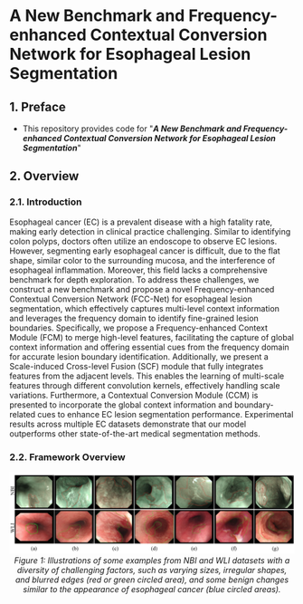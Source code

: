 # A New Benchmark and Frequency-enhanced Contextual Conversion Network for Esophageal Lesion Segmentation

## 1. Preface

- This repository provides code for "_**A New Benchmark and Frequency-enhanced Contextual Conversion Network for Esophageal Lesion Segmentation**_" 


## 2. Overview

### 2.1. Introduction

Esophageal cancer (EC) is a prevalent disease with a high fatality rate, making early detection in clinical practice challenging. Similar to identifying colon polyps, doctors often utilize an endoscope to observe EC lesions. However, segmenting early esophageal cancer is difficult, due to the flat shape, similar color to the surrounding mucosa, and the interference of esophageal inflammation. Moreover, this field lacks a comprehensive benchmark for depth exploration. To address these challenges, we construct a new benchmark and propose a novel Frequency-enhanced Contextual Conversion Network (FCC-Net) for esophageal lesion segmentation, which effectively captures multi-level context information and leverages the frequency domain to identify fine-grained lesion boundaries. Specifically, we propose a Frequency-enhanced Context Module (FCM) to merge high-level features, facilitating the capture of global context information and offering essential cues from the frequency domain for accurate lesion boundary identification. Additionally, we present a Scale-induced Cross-level Fusion (SCF) module that fully integrates features from the adjacent levels. This enables the learning of multi-scale features through different convolution kernels, effectively handling scale variations. Furthermore, a Contextual Conversion Module (CCM) is presented to incorporate the global context information and boundary-related cues to enhance EC lesion segmentation performance. Experimental results across multiple EC datasets demonstrate that our model outperforms other state-of-the-art medical segmentation methods. 

### 2.2. Framework Overview

<p align="center">
    <img src="dataset_example.png"/> <br />
    <em>
    Figure 1: Illustrations of some examples from NBI and WLI datasets with a diversity of challenging factors, such as varying sizes, irregular shapes, and blurred edges (red or green circled area), and some benign changes similar to the appearance of esophageal cancer (blue circled areas).
    </em>
</p>
